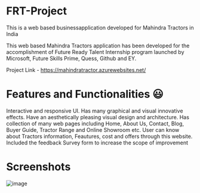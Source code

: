 # FRT-Project
This is a web based businessapplication developed for Mahindra Tractors in India

This web based Mahindra Tractors application has been developed for the accomplishment of Future Ready Talent Internship program launched by Microsoft, Future Skills Prime, Quess, Github and EY.

Project Link - https://mahindratractor.azurewebsites.net/

# Features and Functionalities 😃

Interactive and responsive UI.
Has many graphical and visual innovative effects.
Have an aesthetically pleasing visual design and architecture.
Has collection of many web pages including Home, About Us, Contact, Blog, Buyer Guide, Tractor Range and Online Showroom etc.
User can know about Tractors information, Feautures, cost and offers through this website.
Included the feedback Survey form to increase the scope of improvement

# Screenshots

![image](https://user-images.githubusercontent.com/97442679/173599858-13a154d5-2b85-461f-ab06-f75aaa2fcd17.png)
